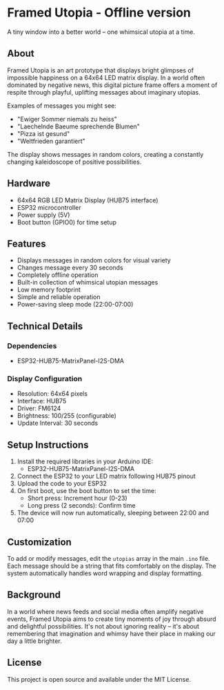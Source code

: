 # Framed Utopia - Offline version

A tiny window into a better world – one whimsical utopia at a time.

## About

Framed Utopia is an art prototype that displays bright glimpses of impossible happiness on a 64x64 LED matrix display. In a world often dominated by negative news, this digital picture frame offers a moment of respite through playful, uplifting messages about imaginary utopias.

Examples of messages you might see:
- "Ewiger Sommer niemals zu heiss"
- "Laechelnde Baeume sprechende Blumen"
- "Pizza ist gesund"
- "Weltfrieden garantiert"

The display shows messages in random colors, creating a constantly changing kaleidoscope of positive possibilities.

## Hardware

- 64x64 RGB LED Matrix Display (HUB75 interface)
- ESP32 microcontroller
- Power supply (5V)
- Boot button (GPIO0) for time setup

## Features

- Displays messages in random colors for visual variety
- Changes message every 30 seconds
- Completely offline operation
- Built-in collection of whimsical utopian messages
- Low memory footprint
- Simple and reliable operation
- Power-saving sleep mode (22:00-07:00)

## Technical Details

### Dependencies

- ESP32-HUB75-MatrixPanel-I2S-DMA

### Display Configuration

- Resolution: 64x64 pixels
- Interface: HUB75
- Driver: FM6124
- Brightness: 100/255 (configurable)
- Update Interval: 30 seconds

## Setup Instructions

1. Install the required libraries in your Arduino IDE:
   - ESP32-HUB75-MatrixPanel-I2S-DMA
2. Connect the ESP32 to your LED matrix following HUB75 pinout
3. Upload the code to your ESP32
4. On first boot, use the boot button to set the time:
   - Short press: Increment hour (0-23)
   - Long press (2 seconds): Confirm time
5. The device will now run automatically, sleeping between 22:00 and 07:00

## Customization

To add or modify messages, edit the `utopias` array in the main `.ino` file. Each message should be a string that fits comfortably on the display. The system automatically handles word wrapping and display formatting.

## Background

In a world where news feeds and social media often amplify negative events, Framed Utopia aims to create tiny moments of joy through absurd and delightful possibilities. It's not about ignoring reality – it's about remembering that imagination and whimsy have their place in making our day a little brighter.

## License

This project is open source and available under the MIT License.